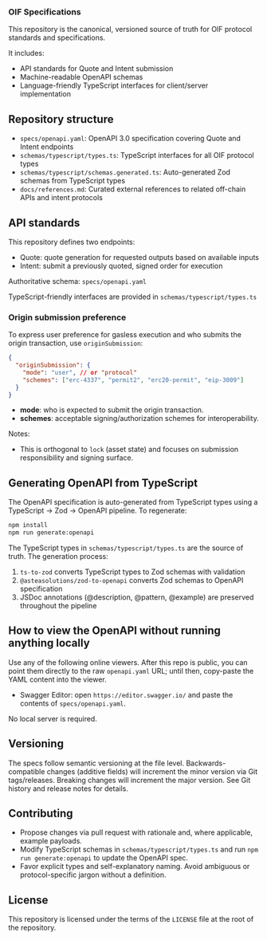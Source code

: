 ### OIF Specifications

This repository is the canonical, versioned source of truth for OIF protocol standards and specifications.

It includes:

- API standards for Quote and Intent submission
- Machine-readable OpenAPI schemas
- Language-friendly TypeScript interfaces for client/server implementation

## Repository structure

- `specs/openapi.yaml`: OpenAPI 3.0 specification covering Quote and Intent endpoints
- `schemas/typescript/types.ts`: TypeScript interfaces for all OIF protocol types
- `schemas/typescript/schemas.generated.ts`: Auto-generated Zod schemas from TypeScript types
- `docs/references.md`: Curated external references to related off-chain APIs and intent protocols

## API standards

This repository defines two endpoints:

- Quote: quote generation for requested outputs based on available inputs
- Intent: submit a previously quoted, signed order for execution

Authoritative schema: `specs/openapi.yaml`

TypeScript-friendly interfaces are provided in `schemas/typescript/types.ts`

### Origin submission preference

To express user preference for gasless execution and who submits the origin transaction, use `originSubmission`:

```json
{
  "originSubmission": {
    "mode": "user", // or "protocol"
    "schemes": ["erc-4337", "permit2", "erc20-permit", "eip-3009"]
  }
}
```

- **mode**: who is expected to submit the origin transaction.
- **schemes**: acceptable signing/authorization schemes for interoperability.

Notes:

- This is orthogonal to `lock` (asset state) and focuses on submission responsibility and signing surface.

## Generating OpenAPI from TypeScript

The OpenAPI specification is auto-generated from TypeScript types using a TypeScript → Zod → OpenAPI pipeline. To regenerate:

```bash
npm install
npm run generate:openapi
```

The TypeScript types in `schemas/typescript/types.ts` are the source of truth. The generation process:

1. `ts-to-zod` converts TypeScript types to Zod schemas with validation
2. `@asteasolutions/zod-to-openapi` converts Zod schemas to OpenAPI specification
3. JSDoc annotations (@description, @pattern, @example) are preserved throughout the pipeline

## How to view the OpenAPI without running anything locally

Use any of the following online viewers. After this repo is public, you can point them directly to the raw `openapi.yaml` URL; until then, copy-paste the YAML content into the viewer.

- Swagger Editor: open `https://editor.swagger.io/` and paste the contents of `specs/openapi.yaml`.

No local server is required.

## Versioning

The specs follow semantic versioning at the file level. Backwards-compatible changes (additive fields) will increment the minor version via Git tags/releases. Breaking changes will increment the major version. See Git history and release notes for details.

## Contributing

- Propose changes via pull request with rationale and, where applicable, example payloads.
- Modify TypeScript schemas in `schemas/typescript/types.ts` and run `npm run generate:openapi` to update the OpenAPI spec.
- Favor explicit types and self-explanatory naming. Avoid ambiguous or protocol-specific jargon without a definition.

## License

This repository is licensed under the terms of the `LICENSE` file at the root of the repository.
